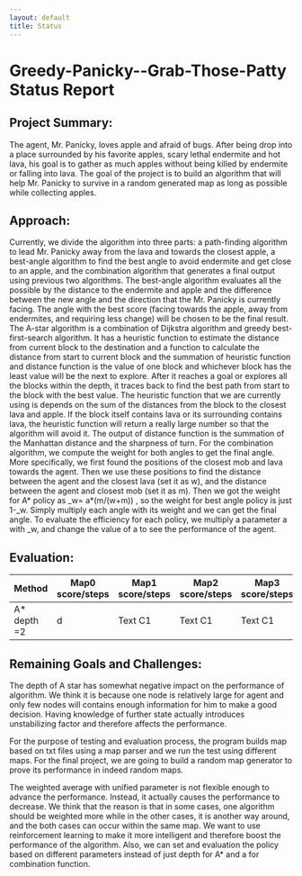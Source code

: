 ```yaml
---
layout: default
title: Status
---
```

# Greedy-Panicky--Grab-Those-Patty Status Report
## Project Summary:  
The agent, Mr. Panicky, loves apple and afraid of bugs. After being drop into a place surrounded by his favorite apples, scary lethal endermite and hot lava, his goal is to gather as much apples without being killed by endermite or falling into lava. The goal of the project is to build an algorithm that will help Mr. Panicky to survive in a random generated map as long as possible while collecting apples. 
 
 
## Approach:  

Currently, we divide the algorithm into three parts: a path-finding algorithm to lead Mr. Panicky away from the lava and towards the closest apple, a best-angle algorithm to find the best angle to avoid endermite and get close to an apple, and the combination algorithm that generates a final output using previous two algorithms. 
The best-angle algorithm evaluates all the possible by the distance to the endermite and apple and the difference between the new angle and the direction that the Mr. Panicky is currently facing. The angle with the best score (facing towards the apple, away from endermites, and requiring less change) will be chosen to be the final result.
The A-star algorithm is a combination of Dijkstra algorithm and greedy best-first-search algorithm. It has a heuristic function to estimate the distance from current block to the destination and a function to calculate the distance from start to current block and the summation of heuristic function and distance function is the value of one block and whichever block has the least value will be the next to explore. After it reaches a goal or explores all the blocks within the depth, it traces back to find the best path from start to the block with the best value. 
The heuristic function that we are currently using is depends on the sum of the distances from the block to the closest lava and apple. If the block itself contains lava or its surrounding contains lava, the heuristic function will return a really large number so that the algorithm will avoid it. The output of distance function is the summation of the Manhattan distance and the sharpness of turn. 
For the combination algorithm, we compute the weight for both angles to get the final angle. More specifically, we first found the positions of the closest mob and lava towards the agent. Then we use these positions to find the distance between the agent and the closest lava (set it as w), and the distance between the agent and closest mob (set it as m). Then we got the weight for A* policy as _w= a*(m/(w+m)) , so the weight for best angle policy is just 1-_w. Simply multiply each angle with its weight and we can get the final angle. To evaluate the efficiency for each policy, we multiply a parameter a with _w, and change the value of a to see the performance of the agent.
 

## Evaluation:

| Method | Map0 score/steps | Map1 score/steps | Map2 score/steps | Map3 score/steps | Map4 score/steps | All avg score/steps|
| ------ | ---------------- | ---------------- | ---------------- | ---------------- | ---------------- | ------------------ |
| A* depth =2 |        d    |         Text C1  |         Text C1  |         Text C1  |         Text C1  |         Text C1    |



## Remaining Goals and Challenges: 

The depth of A star has somewhat negative impact on the performance of algorithm. We think it is because one node is relatively large for agent and only few nodes will contains enough information for him to make a good decision. Having knowledge of further state actually introduces unstabilizing factor and therefore affects the performance.
 
For the purpose of testing and evaluation process, the program builds map based on txt files using a map parser and we run the test using different maps. For the final project, we are going to build a random map generator to prove its performance in indeed random maps.
 
The weighted average with unified parameter is not flexible enough to advance the performance. Instead, it actually causes the performance to decrease. We think that the reason is that in some cases, one algorithm should be weighted more while in the other cases, it is another way around, and the both cases can occur within the same map. We want to use reinforcement learning to make it more intelligent and therefore boost the performance of the algorithm. Also, we can set and evaluation the policy based on different parameters instead of just depth for A* and a for combination function. 
 

